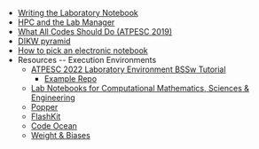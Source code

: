 <!-- lab-notebooks -->
  * [Writing the Laboratory Notebook](https://files.eric.ed.gov/fulltext/ED344734.pdf)
  * [HPC and the Lab Manager](https://bssw.io/blog_posts/hpc-and-the-lab-manager)
  * [What All Codes Should Do (ATPESC 2019)](https://www.youtube.com/watch?v=EaMCBLY1JPo&list=PLGj2a3KTwhRYIJydH7OSAOET4sz3gwmIC&index=4)
  * [DIKW pyramid](https://en.wikipedia.org/wiki/DIKW_pyramid)
  * [How to pick an electronic notebook](https://doi.org/10.1038/d41586-018-05895-3)
  * Resources -- Execution Environments
    * [ATPESC 2022 Laboratory Environment BSSw Tutorial](https://www.youtube.com/watch?v=14UwpmvA56k)
      * [Example Repo](https://www.youtube.com/watch?v=14UwpmvA56k)
    * [Lab Notebooks for Computational Mathematics, Sciences & Engineering](https://ideas-productivity.org/events/hpc-best-practices-webinars/#webinar070)
    * [Popper](https://www.exascaleproject.org/event/popper/)
    * [FlashKit](https://github.com/GWU-CFD/FlashKit)
    * [Code Ocean](https://codeocean.com/)
    * [Weight & Biases](https://wandb.ai/site)
